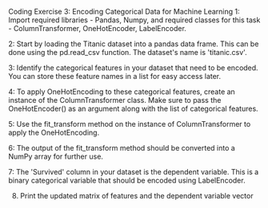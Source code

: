 Coding Exercise 3: Encoding Categorical Data for Machine Learning
1: Import required libraries - Pandas, Numpy, and required classes for this task - ColumnTransformer, OneHotEncoder, LabelEncoder.

2: Start by loading the Titanic dataset into a pandas data frame. This can be done using the pd.read_csv function. The dataset's name is 'titanic.csv'.

3: Identify the categorical features in your dataset that need to be encoded. You can store these feature names in a list for easy access later.

4: To apply OneHotEncoding to these categorical features, create an instance of the ColumnTransformer class. Make sure to pass the OneHotEncoder() as an argument along with the list of categorical features.

5: Use the fit_transform method on the instance of ColumnTransformer to apply the OneHotEncoding.

6: The output of the fit_transform method should be converted into a NumPy array for further use.

7: The 'Survived' column in your dataset is the dependent variable. This is a binary categorical variable that should be encoded using LabelEncoder.

8.  Print the updated matrix of features and the dependent variable vector

